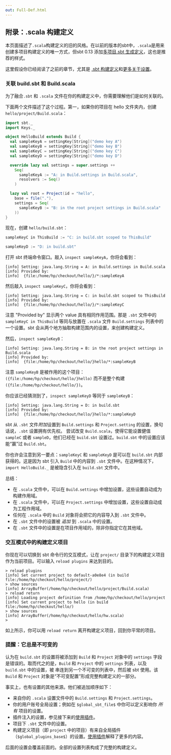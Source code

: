 ```yaml
---
out: Full-Def.html
---
```


  [Basic-Def]: Basic-Def.html
  [More-About-Settings]: More-About-Settings.html
  [Using-Plugins]: Using-Plugins.html

附录：.scala 构建定义
-----------------------

本页面描述了`.scala`构建定义的旧的风格。在以前的版本的sbt中，`.scala`是用来创建多项目构建定义的唯一方式，但sbt 0.13 添加[多项目.sbt 生成定义][Basic-Def]，这也是推荐的样式。

这里假设你已经阅读了之前的章节，尤其是 [.sbt 构建定义][Basic-Def]和[更多关于设置][More-About-Settings]。

### 关联 build.sbt 和 Build.scala

为了融合`.sbt` 和 `.scala` 文件在你的构建定义中，你需要理解他们是如何关联的。

下面两个文件描述了这个过程。第一，如果你的项目在 hello 文件夹内，创建 `hello/project/Build.scala`：

```scala
import sbt._
import Keys._

object HelloBuild extends Build {
  val sampleKeyA = settingKey[String]("demo key A")
  val sampleKeyB = settingKey[String]("demo key B")
  val sampleKeyC = settingKey[String]("demo key C")
  val sampleKeyD = settingKey[String]("demo key D")

  override lazy val settings = super.settings ++
    Seq(
      sampleKeyA := "A: in Build.settings in Build.scala",
      resolvers := Seq()
    )

  lazy val root = Project(id = "hello",
    base = file("."),
    settings = Seq(
      sampleKeyB := "B: in the root project settings in Build.scala"
    ))
}
```

现在，创建 `hello/build.sbt`：

```scala
sampleKeyC in ThisBuild := "C: in build.sbt scoped to ThisBuild"

sampleKeyD := "D: in build.sbt"
```

打开 sbt 终端命令窗口。敲入 `inspect sampleKeyA`，你将会看到：

```
[info] Setting: java.lang.String = A: in Build.settings in Build.scala
[info] Provided by:
[info]  {file:/home/hp/checkout/hello/}/*:sampleKeyA
```

然后敲入 `inspect sampleKeyC`，你将会看到：

```
[info] Setting: java.lang.String = C: in build.sbt scoped to ThisBuild
[info] Provided by:
[info]  {file:/home/hp/checkout/hello/}/*:sampleKeyC
```
注意 "Provided by" 显示两个 value 具有相同作用范围。那是 `.sbt` 文件中的 `sampleKeyC in ThisBuild` 等同与放置在 `.scala` 文件 `Build.settings` 列表中的一个设置。sbt 会从两个地方抽取构建范围内的设置，来创建构建定义。

然后，`inspect sampleKeyB`：

```
[info] Setting: java.lang.String = B: in the root project settings in Build.scala
[info] Provided by:
[info]  {file:/home/hp/checkout/hello/}hello/*:sampleKeyB
```

注意 `sampleKeyB` 是被作用的这个项目：
`({file:/home/hp/checkout/hello/}hello)` 而不是整个构建 `({file:/home/hp/checkout/hello/})`。

你应该已经猜测到了，`inspect sampleKeyD` 等同于 `sampleKeyB`：

```
[info] Setting: java.lang.String = D: in build.sbt
[info] Provided by:
[info]  {file:/home/hp/checkout/hello/}hello/*:sampleKeyD
```

sbt 从 `.sbt` 文件*附加*设置到 `Build.settings` 和 `Project.setting` 的设置，换句话说，`.sbt` 设置拥有优先权。
尝试改变 `Build.scala`，使得它能设置健值 `sampleC` 或者 `sampleD`，他们已经在 `build.sbt` 设置过。`build.sbt` 中的设置应该能“赢”过 `Build.sbt`。

你也许会注意到另一要点：`sampleKeyC` 和 `sampleKeyD` 是可以在 `build.sbt` 内部获得的。这是因为 sbt 引入 `Build` 中的内容到 `.sbt` 文件中。在这种情况下，`import HelloBuild._` 是被隐含引入在 `build.sbt` 文件中。

总结：

- 在 `.scala` 文件中，可以在 `Build.settings` 中增加设置，这些设置自动成为构建作用域。
- 在 `.scala` 文件中，可以在 `Project.settings` 中增加设置，这些设置自动成为工程作用域。
- 任何在 `.scala` 中的 `Build` 对象将会把它的内容导入到 `.sbt` 文件中。
- 在 `.sbt` 文件中的设置被 *追加* 到 `.scala` 中的设置。
- 在 `.sbt` 文件中的设置是在项目作用域的，除非你指定它在其他域。

### 交互模式中的构建定义项目

你现在可以切换到 sbt 命令行的交互模式，让在 `project/` 目录下的构建定义项目作为当前项目。可以输入 `reload plugins` 来达到目的。

```
> reload plugins
[info] Set current project to default-a0e8e4 (in build file:/home/hp/checkout/hello/project/)
> show sources
[info] ArrayBuffer(/home/hp/checkout/hello/project/Build.scala)
> reload return
[info] Loading project definition from /home/hp/checkout/hello/project
[info] Set current project to hello (in build file:/home/hp/checkout/hello/)
> show sources
[info] ArrayBuffer(/home/hp/checkout/hello/hw.scala)
>
```

如上所示，你可以用 `reload return` 离开构建定义项目，回到你平常的项目。

### 提醒：它总是不可变的

认为在 `build.sbt` 的设置将被添加到 `Build` 和 `Project` 对象中的 `settings` 字段是错误的。取而代之的是，`Build` 和 `Project` 中的 `settings` 列表，以及 `build.sbt` 中的设置，被
串连到另一个不可变的列表中，然后被 sbt 使用。该 `Build` 和 `Project` 对象是“不可变配置”形成完整构建定义的一部分。

事实上，也有设置的其他来源。他们被追加顺序如下：

 - 来自你的 `.scala` 设置文件中的 `Build.settings` 和 `Project.settings`。
 - 你的用户账号全局设置；例如在 `$global_sbt_file$` 中你可以定义影响你 *所有* 项目的设置。
 - 插件注入的设置，参见接下来的[使用插件][Using-Plugins]。
 - 项目下 `.sbt` 文件中的设置。
 - 构建定义项目（即 `project` 中的项目）有来自全局插件（`$global_plugins_base$`）的设置。[使用插件][Using-Plugins]解释了更多的内容。

后面的设置会覆盖前面的。全部的设置列表构成了完整的构建定义。

